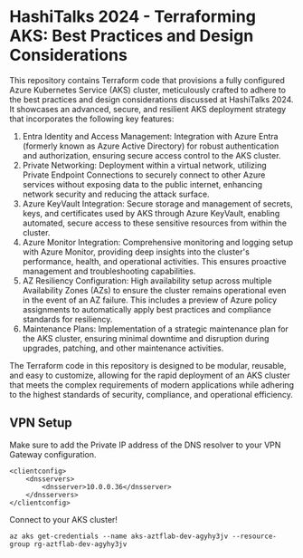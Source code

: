 # HashiTalks 2024 - Terraforming AKS: Best Practices and Design Considerations
This repository contains Terraform code that provisions a fully configured Azure Kubernetes Service (AKS) cluster, meticulously crafted to adhere to the best practices and design considerations discussed at HashiTalks 2024. It showcases an advanced, secure, and resilient AKS deployment strategy that incorporates the following key features:

1. Entra Identity and Access Management: Integration with Azure Entra (formerly known as Azure Active Directory) for robust authentication and authorization, ensuring secure access control to the AKS cluster.
2. Private Networking: Deployment within a virtual network, utilizing Private Endpoint Connections to securely connect to other Azure services without exposing data to the public internet, enhancing network security and reducing the attack surface.
3. Azure KeyVault Integration: Secure storage and management of secrets, keys, and certificates used by AKS through Azure KeyVault, enabling automated, secure access to these sensitive resources from within the cluster.
4. Azure Monitor Integration: Comprehensive monitoring and logging setup with Azure Monitor, providing deep insights into the cluster's performance, health, and operational activities. This ensures proactive management and troubleshooting capabilities.
5. AZ Resiliency Configuration: High availability setup across multiple Availability Zones (AZs) to ensure the cluster remains operational even in the event of an AZ failure. This includes a preview of Azure policy assignments to automatically apply best practices and compliance standards for resiliency.
6. Maintenance Plans: Implementation of a strategic maintenance plan for the AKS cluster, ensuring minimal downtime and disruption during upgrades, patching, and other maintenance activities.

The Terraform code in this repository is designed to be modular, reusable, and easy to customize, allowing for the rapid deployment of an AKS cluster that meets the complex requirements of modern applications while adhering to the highest standards of security, compliance, and operational efficiency.

## VPN Setup

Make sure to add the Private IP address of the DNS resolver to your VPN Gateway configuration.

```
<clientconfig>
    <dnsservers>
        <dnsserver>10.0.0.36</dnsserver>
    </dnsservers>
</clientconfig>
  ```

Connect to your AKS cluster!

```
az aks get-credentials --name aks-aztflab-dev-agyhy3jv --resource-group rg-aztflab-dev-agyhy3jv
```